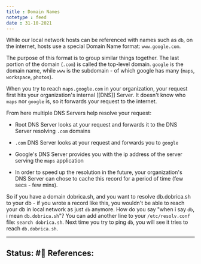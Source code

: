 ```yaml
---
title : Domain Names
notetype : feed
date : 31-10-2021
---
```


While our local network hosts can be referenced with names such as `db`, on the internet, hosts use a special Domain Name format: `www.google.com`.

The purpose of this format is to group similar things together. The last portion of the domain (`.com`) is called the top-level domain. `google` is the domain name, while `www` is the subdomain - of which google has many (`maps`, `workspace`, `photos`).

When you try to reach `maps.google.com` in your organization, your request first hits your organization's internal [[DNS]] Server. It doesn't know who `maps` nor `google` is, so it forwards your request to the internet.

From here multiple DNS Servers help resolve your request:

-   Root DNS Server looks at your request and forwards it to the DNS Server resolving `.com` domains
    
-   `.com` DNS Server looks at your request and forwards you to `google`
    
-   Google's DNS Server provides you with the ip address of the server serving the `maps` application
    
-   In order to speed up the resolution in the future, your organization's DNS Server can chose to cache this record for a period of time (few secs - few mins).
    

So if you have a domain dobrica.sh, and you want to resolve db.dobrica.sh to your db - if you wrote a record like this, you wouldn't be able to reach your db in local network as just `db` anymore. How do you say "when i say `db`, i mean `db.dobrica.sh`"? You can add another line to your `/etc/resolv.conf` file: `search dobrica.sh`. Next time you try to ping `db`, you will see it tries to reach `db.dobrica.sh`.

-----

Status: #🌲 
References:
- 
